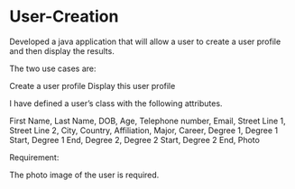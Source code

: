 # User-Creation
Developed a java application that will allow a user to create a user profile and then display the results.

The two use cases are:

Create a user profile
Display this user profile

I have defined a user’s class with the following attributes.

First Name, 
Last Name, 
DOB, 
Age, 
Telephone number, 
Email, 
Street Line 1, 
Street Line 2, 
City, 
Country, 
Affiliation, 
Major, 
Career, 
Degree 1, 
Degree 1 Start, 
Degree 1 End, 
Degree 2, 
Degree 2 Start, 
Degree 2 End, 
Photo

Requirement:

The photo image of the user is required.
